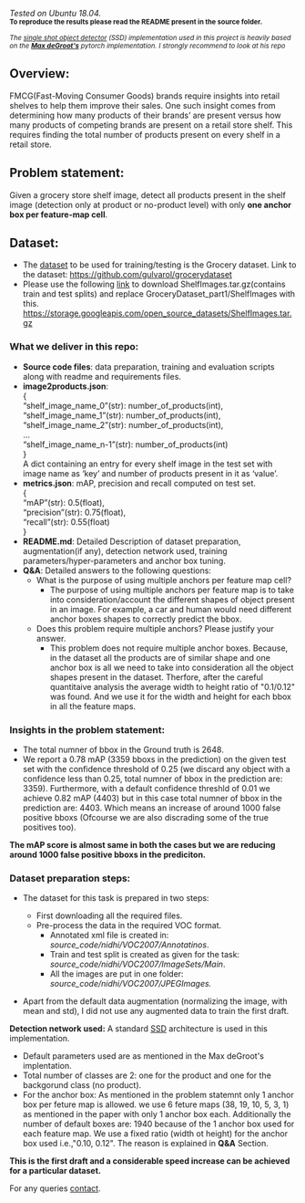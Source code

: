 *Tested on Ubuntu 18.04.* <br/>
<sub>**To reproduce the results please read the README present in the source folder.**</sub>

*<sub>The [single shot object detector](https://arxiv.org/pdf/1512.02325.pdf) (SSD) implementation used in this project is heavily based on the **[Max deGroot's](https://github.com/amdegroot/ssd.pytorch)** pytorch implementation. I strongly recommend to look at his repo</sub>*

## Overview: 
FMCG(Fast-Moving Consumer Goods) brands require insights into retail shelves to help them improve their sales. One such insight comes from determining how many products of their brands’ are present versus how many products of competing brands are present on a retail store shelf. This requires finding the total number of products present on every shelf in a retail store.

## Problem statement:
Given a grocery store shelf image, detect all products present in the shelf image (detection only at product or no-product level) with only **one anchor box per feature-map cell**.

## Dataset:
* The [dataset](https://github.com/gulvarol/grocerydataset) to be used for training/testing is the Grocery dataset. Link to the dataset: https://github.com/gulvarol/grocerydataset
* Please use the following [link](https://storage.googleapis.com/open_source_datasets/ShelfImages.tar.gz) to download ShelfImages.tar.gz(contains train and test splits) and replace GroceryDataset_part1/ShelfImages with this.
https://storage.googleapis.com/open_source_datasets/ShelfImages.tar.gz

### What we deliver in this repo:
* **Source code files**: data preparation, training and evaluation scripts along with readme and requirements files.
* **image2products.json**: <br/>
	{ <br/>
		“shelf_image_name_0”(str): number_of_products(int), <br/>
		“shelf_image_name_1”(str): number_of_products(int), <br/>
		“shelf_image_name_2”(str): number_of_products(int), <br/>
		... <br/>
		“shelf_image_name_n-1”(str): number_of_products(int) <br/>
	}<br/>
A dict containing an entry for every shelf image in the test set with image name as ‘key’ and number of products present in it as ‘value’.
* **metrics.json**: mAP, precision and recall computed on test set. <br/>
	{<br/>
		“mAP”(str): 0.5(float),<br/>
		“precision”(str): 0.75(float),<br/>
		“recall”(str): 0.55(float)<br/>
	}<br/>
* **README.md**: Detailed Description of dataset preparation, augmentation(if any), detection network used, training
parameters/hyper-parameters and anchor box tuning.
* **Q&A**: Detailed answers to the following questions:
	* What is the purpose of using multiple anchors per feature map cell?
		* The purpose of using multiple anchors per feature map is to take into consideration/account the different shapes of object present in an image. For example, a car and human would need different anchor boxes shapes to correctly predict the bbox. 
	* Does this problem require multiple anchors? Please justify your answer.
		* This problem does not require multiple anchor boxes. Because, in the dataset all the products are of similar shape and one anchor box is all we need to take into consideration all the object shapes present in the dataset. Therfore, after the careful quantitaive analysis the average width to height ratio of "0.1/0.12" was found. And we use it for the width and height for each bbox in all the feature maps.


### Insights in the problem statement: <br/>
* The total numner of bbox in the Ground truth is 2648. <br/>
* We report a 0.78 mAP (3359 bboxs in the prediction) on the given test set with the confidence threshold of 0.25 (we discard any object with a confidence less than 0.25, total numner of bbox in the prediction are: 3359). Furthermore, with a default confidence threshld of 0.01 we achieve 0.82 mAP (4403) but in this case total numner of bbox in the prediction are: 4403. Which means an increase of around 1000 false positive bboxs (Ofcourse we are also discrading some of the true positives too).<br/>

**The mAP score is almost same in both the cases but we are reducing around 1000 false positive bboxs in the prediciton.**<br/>


### Dataset preparation steps:
* The dataset for this task is prepared in two steps:
	* First downloading all the required files.
	* Pre-process the data in the required VOC format.
		* Annotated xml file is created in: *source_code/nidhi/VOC2007/Annotatinos*. <br/>
		* Train and test split is created as given for the task:  *source_code/nidhi/VOC2007/ImageSets/Main*. <br/>
		* All the images are put in one folder: *source_code/nidhi/VOC2007/JPEGImages.* <br/>

* Apart from the default data augmentation (normalizing the image, with mean and std), I did not use any augmented data to train the first draft. <br/>

**Detection network used:** A standard [SSD]("https://arxiv.org/pdf/1512.02325.pdf") architecture is used in this implementation. <br/>
* Default parameters used are as mentioned in the Max deGroot's implentation.
* Total number of classes are 2: one for the product and one for the backgorund class (no product). 
* For the anchor box: As mentioned in the problem statemnt only 1 anchor box per feture map is allowed. we use 6 feture maps (38, 19, 10, 5, 3, 1) as mentioned in the paper with only 1 anchor box each. Additionally the number of default boxes are: 1940 because of the 1 anchor box used for each feature map. We use a fixed ratio (width ot height) for the anchor box used i.e.,"0.10, 0.12". The reason is explained in **Q&A** Section.


**This is the first draft and a considerable speed increase can be achieved for a particular dataset.**

For any queries [contact](raotnameh@gmail.com).
